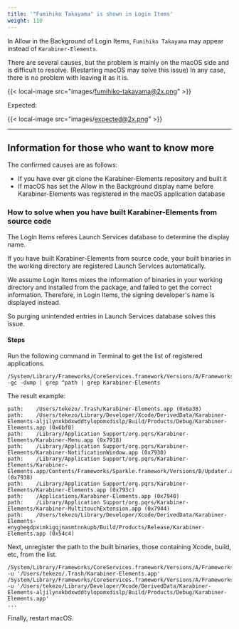 ```yaml
---
title: '"Fumihiko Takayama" is shown in Login Items'
weight: 110
---
```


In Allow in the Background of Login Items, `Fumihiko Takayama` may appear instead of `Karabiner-Elements`.

There are several causes, but the problem is mainly on the macOS side and is difficult to resolve. (Restarting macOS may solve this issue)
In any case, there is no problem with leaving it as it is.

{{< local-image src="images/fumihiko-takayama@2x.png" >}}

Expected:

{{< local-image src="images/expected@2x.png" >}}

---

## Information for those who want to know more

The confirmed causes are as follows:

-   If you have ever git clone the Karabiner-Elements repository and built it
-   If macOS has set the Allow in the Background display name before Karabiner-Elements was registered in the macOS application database

### How to solve when you have built Karabiner-Elements from source code

The Login Items referes Launch Services database to determine the display name.

If you have built Karabiner-Elements from source code, your built binaries in the working directory are registered Launch Services automatically.

We assume Login Items mixes the information of binaries in your working directory and installed from the package, and failed to get the correct information.
Therefore, in Login Items, the signing developer's name is displayed instead.

So purging unintended entries in Launch Services database solves this issue.

#### Steps

Run the following command in Terminal to get the list of registered applications.

```shell
/System/Library/Frameworks/CoreServices.framework/Versions/A/Frameworks/LaunchServices.framework/Versions/A/Support/lsregister -gc -dump | grep ^path | grep Karabiner-Elements
```

The result example:

```text
path:    /Users/tekezo/.Trash/Karabiner-Elements.app (0x6a38)
path:    /Users/tekezo/Library/Developer/Xcode/DerivedData/Karabiner-Elements-aljilynxkbdxwddtylopomxdislp/Build/Products/Debug/Karabiner-Elements.app (0x6bf8)
path:    /Library/Application Support/org.pqrs/Karabiner-Elements/Karabiner-Menu.app (0x7918)
path:    /Library/Application Support/org.pqrs/Karabiner-Elements/Karabiner-NotificationWindow.app (0x7930)
path:    /Library/Application Support/org.pqrs/Karabiner-Elements/Karabiner-Elements.app/Contents/Frameworks/Sparkle.framework/Versions/B/Updater.app (0x7938)
path:    /Library/Application Support/org.pqrs/Karabiner-Elements/Karabiner-Elements.app (0x793c)
path:    /Applications/Karabiner-Elements.app (0x7940)
path:    /Library/Application Support/org.pqrs/Karabiner-Elements/Karabiner-MultitouchExtension.app (0x7944)
path:    /Users/tekezo/Library/Developer/Xcode/DerivedData/Karabiner-Elements-enyghegdpximkigqjnasmtnnkupb/Build/Products/Release/Karabiner-Elements.app (0x54c4)
```

Next, unregister the path to the built binaries, those containing Xcode, build, etc, from the list.

```sheel
/System/Library/Frameworks/CoreServices.framework/Versions/A/Frameworks/LaunchServices.framework/Versions/A/Support/lsregister -u '/Users/tekezo/.Trash/Karabiner-Elements.app'
/System/Library/Frameworks/CoreServices.framework/Versions/A/Frameworks/LaunchServices.framework/Versions/A/Support/lsregister -u '/Users/tekezo/Library/Developer/Xcode/DerivedData/Karabiner-Elements-aljilynxkbdxwddtylopomxdislp/Build/Products/Debug/Karabiner-Elements.app'
...
```

Finally, restart macOS.
